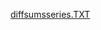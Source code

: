 [diffsumsseries.TXT](https://github.com/raksha0709/sum_of_different_series/files/10353326/diffsumsseries.TXT)
